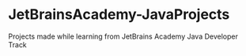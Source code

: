 # JetBrainsAcademy-JavaProjects
Projects made while learning from JetBrains Academy Java Developer Track 

